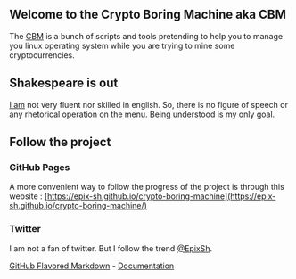 ## Welcome to the Crypto Boring Machine aka CBM

The [CBM](https://github.com/epix-sh/crypto-boring-machine) is a bunch of scripts and tools pretending to help you to manage you linux operating system while you are trying to mine some cryptocurrencies.

## Shakespeare is out

[I am](https://github.com/epix-sh) not very fluent nor skilled in english. So, there is no figure of speech or any rhetorical operation on the menu.
Being understood is my only goal.

## Follow the project
### GitHub Pages
A more convenient way to follow the progress of the project is through this website : [https://epix-sh.github.io/crypto-boring-machine](https://epix-sh.github.io/crypto-boring-machine/)
### Twitter
I am not a fan of twitter. But I follow the trend [@EpixSh](https://twitter.com/EpixSh).

[GitHub Flavored Markdown](https://guides.github.com/features/mastering-markdown/) - [Documentation](https://help.github.com/categories/github-pages-basics/)
